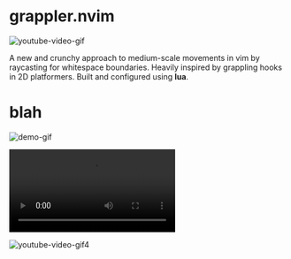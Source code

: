 # grappler.nvim

![youtube-video-gif](https://github.com/Oasixer/grappler.nvim/assets/24990515/0765b750-f971-4506-bdae-92c3e23b3e21)

A new and crunchy approach to medium-scale movements in vim by raycasting for whitespace boundaries.
Heavily inspired by grappling hooks in 2D platformers. Built and configured using <b>lua</b>.

# blah

![demo-gif](https://kaelan.xyz/images/grappler.gif)

![demo-gif2](https://kaelan.xyz/images/grappler.mp4)

![youtube-video-gif4](https://github.com/Oasixer/grappler.nvim/assets/24990515/0765b750-f971-4506-bdae-92c3e23b3e21)
